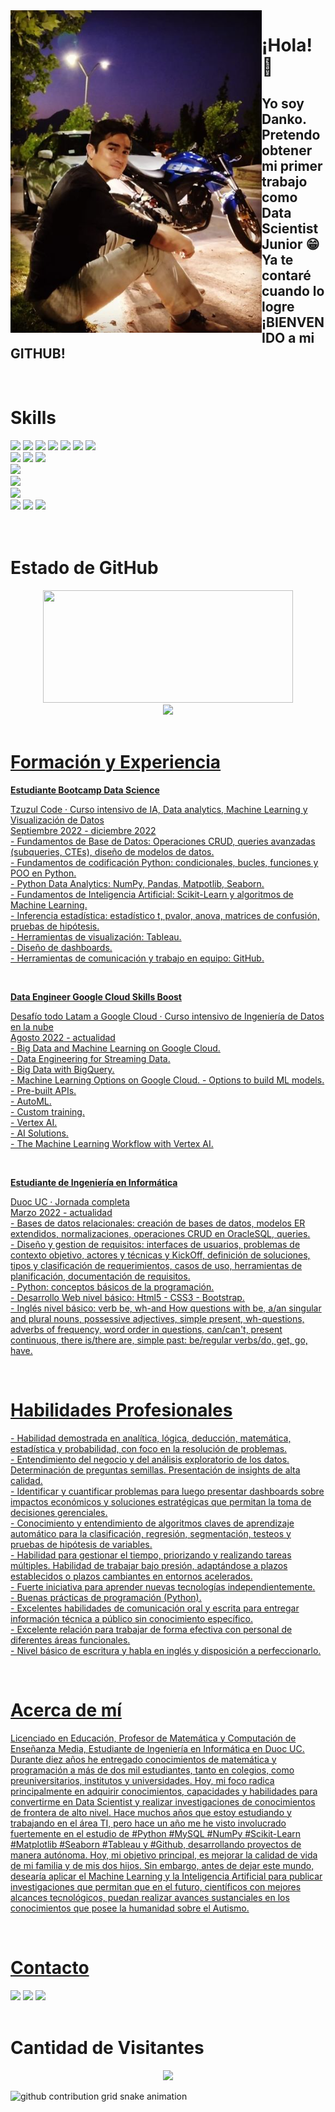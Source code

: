 <img align="left" src="/profile.png">

<h1>¡Hola! 👋</h1>
<h2>Yo soy Danko. <br>Pretendo obtener mi primer trabajo como Data Scientist Junior 😁 Ya te contaré cuando lo logre ¡BIENVENIDO a mi GITHUB!</h2>
<br>

<div align="left">
 <h1>Skills</h1>
 <img src="https://img.shields.io/badge/ANACONDA-green?style=for-the-badge&logo=anaconda&logoColor=white" />
 <img src="https://img.shields.io/badge/python-yellow?style=for-the-badge&logo=python&logoColor=white" />
 <img src="https://img.shields.io/badge/NumPy-87CEEB?style=for-the-badge&logo=numpy&logoColor=white" />   
 <img src="https://img.shields.io/badge/Pandas-3944BC?style=for-the-badge&logo=pandas&logoColor=white" />
 <img src="https://img.shields.io/badge/Scikitlearn-orange?style=for-the-badge&logo=scikitlearn&logoColor=white"/>
 <img src="https://img.shields.io/badge/Matplotlib-white?style=for-the-badge&logo=matplotlib&logoColor=white"/>
 <img src="https://img.shields.io/badge/seaborn-256D7B?style=for-the-badge&logo=seaborn&logoColor=white"/> <br/>
 <img src="https://img.shields.io/badge/MySql-016064?style=for-the-badge&logo=mysql&logoColor=white"/>
 <img src="https://img.shields.io/badge/PostgreSQL-1F456E?style=for-the-badge&logo=postgresql&logoColor=white"/> 
 <img src="https://img.shields.io/badge/OracleSQL-F80F00?style=for-the-badge&logo=oracle&logoColor=white"/> <br/>
 <img src="https://img.shields.io/badge/Tableau-1F456E?style=for-the-badge&logo=Tableau&logoColor=white"/> <br/>
 <img src="https://img.shields.io/badge/Git-orange?style=for-the-badge&logo=git&logoColor=white"/> <br/>
 <img src="https://img.shields.io/badge/Github-black?style=for-the-badge&logo=github&logoColor=white"/> <br/>
 <img src="https://img.shields.io/badge/HTML5-e06b12?style=for-the-badge&logo=html5&logoColor=white" />
 <img src="https://img.shields.io/badge/CSS3-1283e0?&style=for-the-badge&logo=css3&logoColor=white" />
 <img src="https://img.shields.io/badge/bootstrap-563D7C?&style=for-the-badge&logo=bootstrap&logoColor=white" />
<div>
<br>
<br>
 
<h1>Estado de GitHub</h1>
<div align="center">
 <a href="https://www.github.com/Dankoh224"><img width="400px" height="180em" src="https://github-readme-stats.vercel.app/api?username=Dankoh224&show_icons=true&theme=dark&include_all_commits=true&count_private=true"/>
</div>
<div align="center">
 <img height="180em" src="https://github-readme-stats.vercel.app/api/top-langs/?username=Dankoh224&layout=compact&langs_count=16&theme=dark"/>
</div>
<br>

<h1>Formación y Experiencia</h1>
 
<div>
 
 <b>Estudiante Bootcamp Data Science</b>
 <p> 
  Tzuzul Code · Curso intensivo de IA, Data analytics, Machine Learning y Visualización de Datos <br>
  Septiembre 2022 - diciembre 2022 <br>
  - Fundamentos de Base de Datos: Operaciones CRUD, queries avanzadas (subqueries, CTEs), diseño de modelos de datos. <br>
  - Fundamentos de codificación Python: condicionales, bucles, funciones y POO en Python. <br>
  - Python Data Analytics: NumPy, Pandas, Matpotlib, Seaborn. <br>
  - Fundamentos de Inteligencia Artificial: Scikit-Learn y algoritmos de Machine Learning. <br>
  - Inferencia estadística: estadístico t, pvalor, anova, matrices de confusión, pruebas de hipótesis. <br>
  - Herramientas de visualización: Tableau. <br>
  - Diseño de dashboards. <br>
  - Herramientas de comunicación y trabajo en equipo: GitHub.
 </p>
 <br>
</div>
 
<div>
 
 <b>Data Engineer Google Cloud Skills Boost</b>
 <p>
  Desafío todo Latam a Google Cloud · Curso intensivo de Ingeniería de Datos en la nube<br>
  Agosto 2022 - actualidad <br>
  - Big Data and Machine Learning on Google Cloud. <br>
  - Data Engineering for Streaming Data. <br>
  - Big Data with BigQuery. <br>
  - Machine Learning Options on Google Cloud.
  - Options to build ML models. <br>
  - Pre-built APIs. <br>
  - AutoML. <br>
  - Custom training. <br>
  - Vertex AI. <br>
  - AI Solutions. <br>
  - The Machine Learning Workflow with Vertex AI.
 </p>
 <br>
</div>
 
<div>
 
 <b>Estudiante de Ingeniería en Informática</b>
 <p>
  Duoc UC · Jornada completa<br>
  Marzo 2022 - actualidad <br>
  - Bases de datos relacionales: creación de bases de datos, modelos ER extendidos, normalizaciones, operaciones CRUD en OracleSQL, queries. <br>
  - Diseño y gestion de requisitos: interfaces de usuarios, problemas de contexto objetivo, actores y técnicas y KickOff, definición de soluciones, tipos y clasificación de requerimientos, casos de uso, herramientas de planificación, documentación de requisitos. <br>
  - Python: conceptos básicos de la programación. <br>
  - Desarrollo Web nivel básico: Html5 - CSS3 - Bootstrap. <br>
  - Inglés nivel básico: verb be, wh-and How questions with be, a/an singular and plural nouns, possessive adjectives, simple present, wh-questions, adverbs of frequency, word order in questions, can/can't, present continuous, there is/there are, simple past: be/regular verbs/do, get, go, have. <br>
 </p>
 <br>
</div>

<div>
  <h1>Habilidades Profesionales</h1>
 <p>
  -	Habilidad demostrada en analítica, lógica, deducción, matemática, estadística y probabilidad, con foco en la resolución de problemas.<br>
  -	Entendimiento del negocio y del análisis exploratorio de los datos. Determinación de preguntas semillas. Presentación de insights de alta calidad.<br>
  -	Identificar y cuantificar problemas para luego presentar dashboards sobre impactos económicos y soluciones estratégicas que permitan la toma de decisiones gerenciales.<br>
  -	Conocimiento y entendimiento de algoritmos claves de aprendizaje automático para la clasificación, regresión, segmentación, testeos y pruebas de hipótesis de variables.<br>
  -	Habilidad para gestionar el tiempo, priorizando y realizando tareas múltiples. Habilidad de trabajar bajo presión, adaptándose a plazos establecidos o plazos cambiantes en entornos acelerados.<br>
  -	Fuerte iniciativa para aprender nuevas tecnologías independientemente.<br>
  -	Buenas prácticas de programación (Python).<br>
  -	Excelentes habilidades de comunicación oral y escrita para entregar información técnica a público sin conocimiento específico.<br>
  -	Excelente relación para trabajar de forma efectiva con personal de diferentes áreas funcionales.<br>
  -	Nivel básico de escritura y habla en inglés y disposición a perfeccionarlo.
 </p>
 <br>
</div>
 
 <div>
  <h1>Acerca de mí</h1>
 <p>
  Licenciado en Educación, Profesor de Matemática y Computación de Enseñanza Media, Estudiante de Ingeniería en Informática en Duoc UC. Durante diez años he entregado conocimientos de matemática y programación a más de dos mil estudiantes, tanto en colegios, como preuniversitarios, institutos y universidades. Hoy, mi foco radica principalmente en adquirir conocimientos, capacidades y habilidades para convertirme en Data Scientist y realizar investigaciones de conocimientos de frontera de alto nivel. Hace muchos años que estoy estudiando y trabajando en el área TI, pero hace un año me he visto involucrado fuertemente en el estudio de #Python #MySQL #NumPy #Scikit-Learn #Matplotlib #Seaborn #Tableau y #Github, desarrollando proyectos de manera autónoma. Hoy, mi objetivo principal, es mejorar la calidad de vida de mi familia y de mis dos hijos. Sin embargo, antes de dejar este mundo, desearía aplicar el Machine Learning y la Inteligencia Artificial para publicar investigaciones que permitan que en el futuro, científicos con mejores alcances tecnológicos, puedan realizar avances sustanciales en los conocimientos que posee la humanidad sobre el Autismo.
 </p>
 <br>
</div>
 
<h1>Contacto</h1>
<div>
 <a href="https://www.facebook.com/danko.valderrama"><img src="https://img.shields.io/badge/facebook-1F456E?style=for-the-badge&logo=facebook&logoColor=white"></a>
 <a href="https://www.instagram.com/danko.h224/"><img src="https://img.shields.io/badge/Instagram-E4405F?style=for-the-badge&logo=instagram&logoColor=white" /></a>
 <a href="https://www.linkedin.com/in/dankoh224/"><img src="https://img.shields.io/badge/LinkedIn-0077B5?style=for-the-badge&logo=linkedin&logoColor=white" /></a>
</div>
<br>
 
<h1>Cantidad de Visitantes</h1>
<!-- visitors count  -->

<p align="center" >   
  <img src="https://profile-counter.glitch.me/Dankoh224/count.svg" />  
</p>

<!-- github workflow  -->

 ![github contribution grid snake animation](https://raw.githubusercontent.com/devjosecarlosteles/devjosecarlosteles/output/github-contribution-grid-snake.svg)
